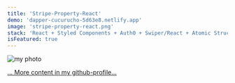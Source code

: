 ```yaml
---
title: 'Stripe-Property-React'
demo: 'dapper-cucurucho-5d63e8.netlify.app'
image: 'stripe-property-react.png'
stack: 'React + Styled Components + Auth0 + Swiper/React + Atomic Structure'
isFeatured: true
---
```


![my photo](coding.png)

[... More content in my github-profile...](https://github.com/Taraskiiin)
